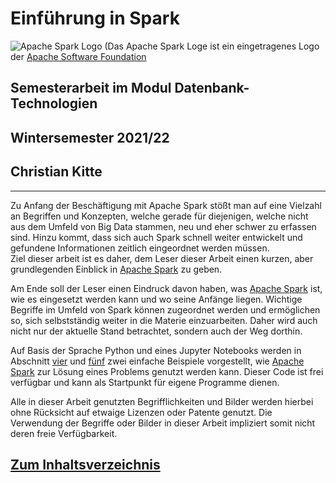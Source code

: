 # Einführung in Spark

![Apache Spark Logo](https://www.apache.org/logos/res/spark/spark.png "Logo von Apache Spark")
(Das Apache Spark Loge ist ein eingetragenes Logo
der [Apache Software Foundation](https://www.apache.org/ "Hier geht es zur Webseite der Apache Spark Foundation")

## Semesterarbeit im Modul Datenbank-Technologien

## Wintersemester 2021/22

## Christian Kitte

---

Zu Anfang der Beschäftigung mit Apache Spark stößt man auf eine Vielzahl an Begriffen und Konzepten, welche gerade 
für diejenigen, welche nicht aus dem Umfeld von Big Data stammen, neu und eher schwer zu erfassen sind. Hinzu kommt, 
dass sich auch Spark schnell weiter entwickelt und gefundene Informationen zeitlich eingeordnet werden müssen.   
Ziel dieser arbeit ist es daher, dem Leser dieser Arbeit einen kurzen, aber grundlegenden Einblick in
[Apache Spark](https://spark.apache.org/ "zur Einstiegsseite")
zu geben. 

Am Ende soll der Leser einen Eindruck davon haben, was
[Apache Spark](https://spark.apache.org/ "zur Einstiegsseite")
ist, wie es eingesetzt werden kann und wo seine Anfänge liegen. Wichtige Begriffe im Umfeld von Spark können zugeordnet 
werden und ermöglichen so, sich selbstständig weiter in die Materie einzuarbeiten. Daher wird auch nicht nur der 
aktuelle Stand betrachtet, sondern auch der Weg dorthin.  

Auf Basis der Sprache Python und eines Jupyter Notebooks werden in Abschnitt
[vier](04_Wordcount_mit_Spark_RDDs_und_Python.md "Beispiel einer realen Anwendung mit Spark RDDs und Python")
und
[fünf](05_Wordcount_mit_Spark_DataFrames_und_Python.md "Beispiel einer realen Anwendung mit Spark DataFrames und
Python")
zwei einfache Beispiele vorgestellt, wie
[Apache Spark](https://spark.apache.org/ "zur Einstiegsseite")
zur Lösung eines Problems genutzt werden kann.
Dieser Code ist frei verfügbar und kann als Startpunkt für eigene Programme dienen.

Alle in dieser Arbeit genutzten Begrifflichkeiten und Bilder werden hierbei ohne Rücksicht auf etwaige Lizenzen oder 
Patente genutzt. Die Verwendung der Begriffe oder Bilder in dieser Arbeit impliziert somit nicht deren freie 
Verfügbarkeit. 


## [Zum Inhaltsverzeichnis](00_Inhaltsverzeichnis.md "Hier geht es zum Inhaltsverzeichnis")
